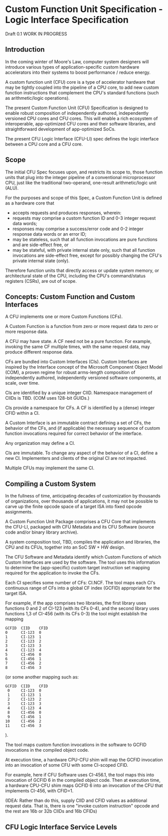 Custom Function Unit Specification - Logic Interface Specification
==================================================================
Draft 0.1
WORK IN PROGRESS

Introduction
------------

In the coming winter of Moore's Law, computer system designers will
introduce various types of application-specific custom hardware
accelerators into their systems to boost performance / reduce energy.

A custom function unit (CFU) core is a type of accelerator hardware that
may be tightly coupled into the pipeline of a CPU core, to add new custom
function instructions that complement the CPU's standard functions (such
as arithmetic/logic operations).

The present Custom Function Unit (CFU) Specification is designed to
enable robust composition of independently authored, independently
versioned CPU cores and CFU cores.  This will enable a rich ecosystem
of interoperable, app-optimized CFU cores and their software libraries,
and straightforward development of app-optimized SoCs.

The present CFU Logic Interface (CFU-LI) spec defines the logic interface
between a CPU core and a CFU core.

Scope
-----

The initial CFU Spec focuses upon, and restricts its scope to, those
function units that plug into the integer pipeline of a conventional
microprocessor CPU, just like the traditional two-operand, one-result
arithmetic/logic unit (ALU).

For the purposes and scope of this Spec, a Custom Function Unit is
defined as a hardware core that
* accepts requests and produces responses, wherein:
* requests may comprise a custom function ID and 0-3 integer request
data words;
* responses may comprise a success/error code and 0-2 integer response
data words or an error ID;
* may be stateless, such that all function invocations are pure functions
and are side-effect free, or
* may be stateful, with private internal state only, such that all
function invocations are side-effect free, except for possibly changing
the CFU's private internal state (only).

Therefore function units that directly access or update system memory,
or architectural state of the CPU, including the CPU's command/status
registers (CSRs), are out of scope.

Concepts: Custom Function and Custom Interfaces
-----------------------------------------------

A CFU implements one or more Custom Functions (CFs).

A Custom Function is a function from zero or more request data to zero
or more response data.

A CFU may have state. A CF need not be a pure function. For example,
invoking the same CF multiple times, with the same request data, may
produce different response data.

CFs are bundled into Custom Interfaces (CIs). Custom Interfaces are
inspired by the Interface concept of the Microsoft Component Object
Model (COM), a proven regime for robust arms-length composition of
independently authored, independently versioned software components,
at scale, over time.

CIs are identified by a unique integer CIID. Namespace management of
CIIDs is TBD. (COM uses 128-bit GUIDs.)

CIs provide a namespace for CFs. A CF is identified by a (dense) integer
CFID within a CI.

A Custom Interface is an immutable contract defining a set of CFs, the
behavior of the CFs, and (if applicable) the necessary sequence of custom
function invocations required for correct behavior of the interface.

Any organization may define a CI.

CIs are immutable. To change any aspect of the behavior of a CI, define
a new CI. Implementers and clients of the original CI are not impacted.

Multiple CFUs may implement the same CI.

Compiling a Custom System
-------------------------

In the fullness of time, anticipating decades of customization by
thousands of organizations, over thousands of applications,
it may not be possible to carve up the finite opcode space of
a target ISA into fixed opcode assignments.

A Custom Function Unit Package comprises a CFU Core that implements the
CFU-LI, packaged with CFU Metadata and its CFU Software (source code
and/or binary library archive).

A system composition tool, TBD, compiles the application and libraries,
the CPU and its CFUs, together into an SoC SW + HW design.

The CFU Software and Metadata identify which Custom Functions of which
Custom Interfaces are used by the software. The tool uses this information
to determine the (app-specific) custom target instruction set mapping
required for the application to invoke the CFs.

Each CI specifies some number of CFs: CI.NCF.  The tool maps each CI's
continuous range of CFs into a global CF index (GCFID) appropriate for
the target ISA.

For example, if the app comprises two libraries, the first library uses
functions 0 and 2 of CI-123 (with its CFs 0-4), and the second library
uses functions 1,3 of CI-456 (with its CFs 0-3) the tool might establish
the mapping
```
GCFID  CIID    CFID
0      CI-123  0
1      CI-123  1
2      CI-123  2
3      CI-123  3
4      CI-123  4
5      CI-456  0
6      CI-456  1
7      CI-456  2
8      CI-456  3
```
(or some another mapping such as:
```
GCFID  CIID    CFID
 0     CI-123  0
 1     CI-123  1
 2     CI-123  2
 3     CI-123  3
 4     CI-123  4
 8     CI-456  0
 9     CI-456  1
10     CI-456  2
11     CI-456  3
```
).

The tool maps custom function invocations in the software to GCFID
invocations in the compiled object code.

At execution time, a hardware CPU-CFU shim will map the GCFID invocation
into an invocation of some CFU with some CI-scoped CFID.

For example, here if CFU Software uses CI-456.1, the tool maps this into
invocation of GCFID 6 in the compiled object code. Then at execution time,
a hardware CPU-CFU shim maps GCFID 6 into an invocation of the CFU that
implements CI-456, with CFID=1.

(IDEA: Rather than do this, supply CIID and CFID values as additional
request data. That is, there is one "invoke custom instruction" opcode
and the rest are 16b or 32b CIIDs and 16b CFIDs)


CFU Logic Interface Service Levels
----

